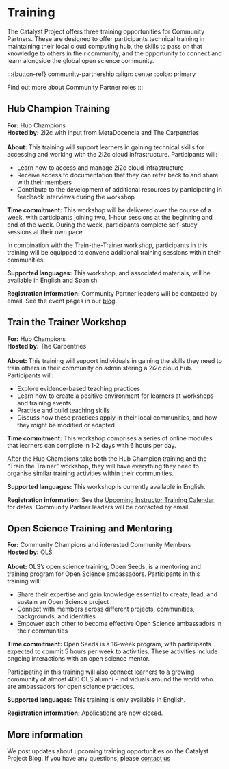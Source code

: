 # Training

The Catalyst Project offers three training opportunities for Community Partners. These are designed to offer participants technical training in maintaining their local cloud computing hub, the skills to pass on that knowledge to others in their community, and the opportunity to connect and learn alongside the global open science community.

:::{button-ref} community-partnership
:align: center
:color: primary

Find out more about Community Partner roles
:::

## Hub Champion Training

**For:** Hub Champions \
**Hosted by:** 2i2c with input from MetaDocencia and The Carpentries \
\
**About:** This training will support learners in gaining technical skills for accessing and working with the 2i2c cloud infrastructure. Participants will: 
- Learn how to access and manage 2i2c cloud infrastructure
- Receive access to documentation that they can refer back to and share with their members
- Contribute to the development of additional resources by participating in feedback interviews during the workshop

**Time commitment:** This workshop will be delivered over the course of a week, with participants joining two, 1-hour sessions at the beginning and end of the week. During the week, participants complete self-study sessions at their own pace. 

In combination with the Train-the-Trainer workshop, participants in this training will be equipped to convene additional training sessions within their communities. 

**Supported languages:** This workshop, and associated materials, will be available in English and Spanish. 

**Registration information:** Community Partner leaders will be contacted by email. See the event pages in our [blog](blog.md).

## Train the Trainer Workshop

**For:** Hub Champions \
**Hosted by:** The Carpentries \
\
**About:** This training will support individuals in gaining the skills they need to train others in their community on administering a 2i2c cloud hub. Participants will:

- Explore evidence-based teaching practices
- Learn how to create a positive environment for learners at workshops and training events
- Practise and build teaching skills
- Discuss how these practices apply in their local communities, and how they might be modified or adapted

**Time commitment:** This workshop comprises a series of online modules that learners can complete in 1-2 days with 6 hours per day. 

After the Hub Champions take both the Hub Champion training and the “Train the Trainer” workshop, they will have everything they need to organise similar training activities within their communities.

**Supported languages:** This workshop is currently available in English. 

**Registration information:** See the [Upcoming Instructor Training Calendar](https://carpentries.github.io/instructor-training/training_calendar#upcoming-instructor-training) for dates. Community Partner leaders will be contacted by email.

## Open Science Training and Mentoring

**For:** Community Champions and interested Community Members \
**Hosted by:** OLS \
\
**About:** OLS’s open science training, Open Seeds, is a mentoring and training program for Open Science ambassadors. Participants in this training will:

- Share their expertise and gain knowledge essential to create, lead, and sustain an Open Science project
- Connect with members across different projects, communities, backgrounds, and identities
- Empower each other to become effective Open Science ambassadors in their communities

**Time commitment:** Open Seeds is a 16-week program, with participants expected to commit 5 hours per week to activities. These activities include ongoing interactions with an open science mentor. 

Participating in this training will also connect learners to a growing community of almost 400 OLS alumni - individuals around the world who are ambassadors for open science practices. 

**Supported languages:** This training is only available in English.

**Registration information:** Applications are now closed.

## More information

We post updates about upcoming training opportunities on the Catalyst Project Blog. If you have any questions, please [contact us](./contact.md)